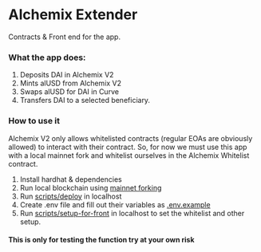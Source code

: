 # Alchemix Extender

Contracts & Front end for the app.

### What the app does:

1. Deposits DAI in Alchemix V2
2. Mints alUSD from Alchemix V2
3. Swaps alUSD for DAI in Curve
4. Transfers DAI to a selected beneficiary.

### How to use it

Alchemix V2 only allows whitelisted contracts (regular EOAs are obviously allowed) to interact with their contract. So, for now we must use this app with a local mainnet fork and whitelist ourselves in the Alchemix Whitelist contract.

1. Install hardhat & dependencies
2. Run local blockchain using [mainnet forking](https://hardhat.org/hardhat-network/guides/mainnet-forking.html)
3. Run [scripts/deploy](https://github.com/andrebrener/alchemix_extender/blob/master/contracts/scripts/deploy.js) in localhost
4. Create .env file and fill out their variables as [.env.example](https://github.com/andrebrener/alchemix_extender/blob/master/contracts/.env.example)
5. Run [scripts/setup-for-front](https://github.com/andrebrener/alchemix_extender/blob/master/contracts/scripts/setup-for-front.js) in localhost to set the whitelist and other setup.




#### This is only for testing the function try at your own risk